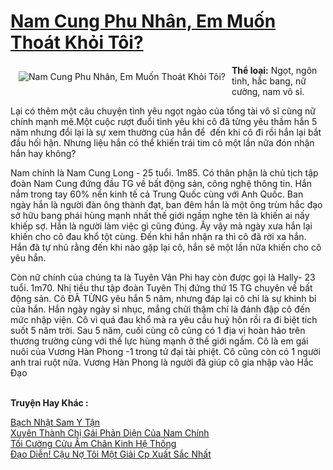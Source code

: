 <a href="https://utruyen.com/truyen/nam-cung-phu-nhan-em-muon-thoat-khoi-toi/17262/" title="Nam Cung Phu Nhân, Em Muốn Thoát Khỏi Tôi?"><h1>Nam Cung Phu Nhân, Em Muốn Thoát Khỏi Tôi?</h1></a><div style="display:table"><img align="right" style="float: left; padding: 10px;" src="https://utruyen.com/images/story/200x260/nam-cung-phu-nhan-em-muon-thoat-khoi-toi.jpg" alt="Nam Cung Phu Nhân, Em Muốn Thoát Khỏi Tôi?"><b>Thể loại:</b> Ngọt, ngôn tình, hắc bang, nữ cường, nam vô sỉ.<p></p>Lại có thêm một câu chuyện tình yêu ngọt ngào của tổng tài vô sĩ cùng nữ chính mạnh mẽ.Một cuộc rượt đuổi tình yêu khi cô đã từng yêu thầm hắn 5 năm nhưng đổi lại là sự xem thường của hắn để  đến khi cô đi rồi hắn lại bắt đầu hối hận. Nhưng liệu hắn có thể khiến trái tim cô một lần nữa đón nhận hắn hay không?<p></p>Nam chính là Nam Cung Long - 25 tuổi. 1m85. Có thân phận là chủ tịch tập đoàn Nam Cung đứng đầu TG về bất động sản, công nghệ thông tin. Hắn nắm trong tay 60% nền kinh tế cả Trung Quốc cùng với Anh Quốc. Ban ngày hắn là người đàn ông thành đạt, ban đêm hắn là một ông trùm hắc đạo sở hữu bang phái hùng mạnh nhất thế giới ngầm nghe tên là khiến ai nấy khiếp sợ. Hắn là người làm việc gì cũng đúng. Ấy vậy mà ngày xưa hắn lại khiến cho cô đau khổ tột cùng. Đến khi hắn nhận ra thì cô đã rời xa hắn. Hắn đã tự nhủ rằng đến khi nào gặp lại cô, hắn sẽ một lần nữa khiến cho cô yêu hắn.<p></p>Còn nữ chính của chúng ta là Tuyên Vân Phi hay còn được gọi là Hally- 23 tuổi. 1m70. Nhị tiều thư tập đoàn Tuyên Thị đứng thứ 15 TG chuyên về bất động sản. Cô ĐÃ TỪNG yêu hắn 5 năm, nhưng đáp lại cô chỉ là sự khinh bỉ của hắn. Hắn ngày ngày sỉ nhục, mắng chửi thậm chí là đánh đập cô đến mức nhập viện. Cô vì quá đau khổ mà ra yêu cầu huỷ hôn rồi ra đi biệt tích suốt 5 năm trời. Sau 5 năm, cuối cùng cô cũng có 1 địa vị hoàn hảo trên thương trường cùng với thế lực hùng mạnh ở thế giới ngầm. Cô là em gái nuôi của Vương Hàn Phong -1 trong tứ đại tài phiệt. Cô cũng còn có 1 người anh trai ruột nữa. Vương Hàn Phong là người đã giúp cô gia nhập vào Hắc Đạo</div><p><br><b>Truyện Hay Khác :</b></p><a href="https://utruyen.com/truyen/bach-nhat-sam-y-tan/21013/" alt="Bạch Nhật Sam Y Tận">Bạch Nhật Sam Y Tận</a><br/><a href="https://github.com/quanluxury/ngontinhhot/tree/master/truyenhay/19134/" alt="Xuyên Thành Chị Gái Phản Diện Của Nam Chính">Xuyên Thành Chị Gái Phản Diện Của Nam Chính</a><br/><a href="https://github.com/quanluxury/ngontinhhot/tree/master/truyenhay/19105/" alt="Tối Cường Cửu Âm Chân Kinh Hệ Thống">Tối Cường Cửu Âm Chân Kinh Hệ Thống</a><br/><a href="https://www.flickr.com/photos/184340401@N07/48818771673/" alt="Đạo Diễn! Cậu Nợ Tôi Một Giải Cp Xuất Sắc Nhất">Đạo Diễn! Cậu Nợ Tôi Một Giải Cp Xuất Sắc Nhất</a><br/>
